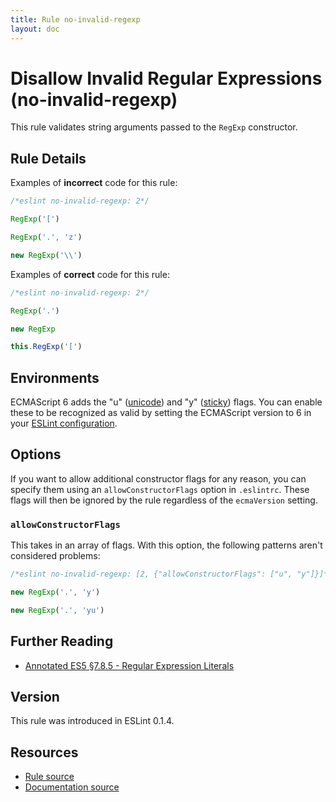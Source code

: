 ```yaml
---
title: Rule no-invalid-regexp
layout: doc
---
```

<!-- Note: No pull requests accepted for this file. See README.md in the root directory for details. -->

# Disallow Invalid Regular Expressions (no-invalid-regexp)

This rule validates string arguments passed to the `RegExp` constructor.

## Rule Details

Examples of **incorrect** code for this rule:

```js
/*eslint no-invalid-regexp: 2*/

RegExp('[')

RegExp('.', 'z')

new RegExp('\\')
```

Examples of **correct** code for this rule:

```js
/*eslint no-invalid-regexp: 2*/

RegExp('.')

new RegExp

this.RegExp('[')
```

## Environments

ECMAScript 6 adds the "u" ([unicode](https://people.mozilla.org/~jorendorff/es6-draft.html#sec-get-regexp.prototype.unicode)) and "y" ([sticky](https://people.mozilla.org/~jorendorff/es6-draft.html#sec-get-regexp.prototype.sticky)) flags. You can enable these to be recognized as valid by setting the ECMAScript version to 6 in your [ESLint configuration](../user-guide/configuring).


## Options

If you want to allow additional constructor flags for any reason, you can specify them using an `allowConstructorFlags` option in `.eslintrc`. These flags will then be ignored by the rule regardless of the `ecmaVersion` setting.

### `allowConstructorFlags`

This takes in an array of flags. With this option, the following patterns aren't considered problems:

```js
/*eslint no-invalid-regexp: [2, {"allowConstructorFlags": ["u", "y"]}]*/

new RegExp('.', 'y')

new RegExp('.', 'yu')
```


## Further Reading

* [Annotated ES5 §7.8.5 - Regular Expression Literals](http://es5.github.io/#x7.8.5)

## Version

This rule was introduced in ESLint 0.1.4.

## Resources

* [Rule source](https://github.com/eslint/eslint/tree/master/lib/rules/no-invalid-regexp.js)
* [Documentation source](https://github.com/eslint/eslint/tree/master/docs/rules/no-invalid-regexp.md)
